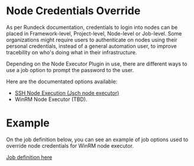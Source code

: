 # Node Credentials Override

As per Rundeck documentation, credentials to login into nodes can be placed in Framework-level, Project-level, Node-level or Job-level.
Some organizations might require users to authenticate on nodes using their personal credentials, instead of a general automation user, to improve tracebility on who's doing what in their infrastructure.

Depending on the Node Executor Plugin in use, there are different ways to use a job option to prompt the password to the user.

Here are the documentated options available:
- [SSH Node Execution (Jsch node executor)](https://docs.rundeck.com/docs/manual/projects/node-execution/ssh.html#ssh-password-with-a-job-option)
- WinRM Node Executor (TBD).

# Example

On the job definition below, you can see an example of job options used to override node credentials for WinRM node executor.

[Job definition here](winrm_credentials_override.json)
